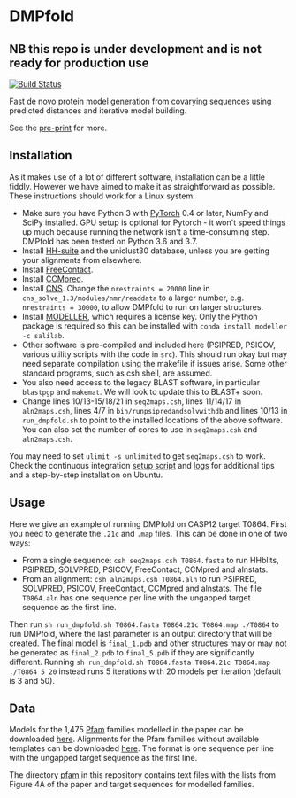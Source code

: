 # DMPfold

## NB this repo is under development and is not ready for production use

[![Build Status](https://travis-ci.org/psipred/DMPfold.svg?branch=master)](https://travis-ci.org/psipred/DMPfold)

Fast de novo protein model generation from covarying sequences using predicted distances and iterative model building.

See the [pre-print](https://arxiv.org/abs/1811.12355) for more.

## Installation

As it makes use of a lot of different software, installation can be a little fiddly.
However we have aimed to make it as straightforward as possible.
These instructions should work for a Linux system:
- Make sure you have Python 3 with [PyTorch](https://pytorch.org) 0.4 or later, NumPy and SciPy installed. GPU setup is optional for Pytorch - it won't speed things up much because running the network isn't a time-consuming step. DMPfold has been tested on Python 3.6 and 3.7.
- Install [HH-suite](https://github.com/soedinglab/hh-suite) and the uniclust30 database, unless you are getting your alignments from elsewhere.
- Install [FreeContact](https://rostlab.org/owiki/index.php/FreeContact).
- Install [CCMpred](https://github.com/soedinglab/CCMpred).
- Install [CNS](http://cns-online.org/v1.3). Change the `nrestraints = 20000` line in `cns_solve_1.3/modules/nmr/readdata` to a larger number, e.g. `nrestraints = 30000`, to allow DMPfold to run on larger structures.
- Install [MODELLER](https://salilab.org/modeller), which requires a license key. Only the Python package is required so this can be installed with `conda install modeller -c salilab`.
- Other software is pre-compiled and included here (PSIPRED, PSICOV, various utility scripts with the code in `src`). This should run okay but may need separate compilation using the makefile if issues arise. Some other standard programs, such as csh shell, are assumed.
- You also need access to the legacy BLAST software, in particular `blastpgp` and `makemat`. We will look to update this to BLAST+ soon.
- Change lines 10/13-15/18/21 in `seq2maps.csh`, lines 11/14/17 in `aln2maps.csh`, lines 4/7 in `bin/runpsipredandsolvwithdb` and lines 10/13 in `run_dmpfold.sh` to point to the installed locations of the above software. You can also set the number of cores to use in `seq2maps.csh` and `aln2maps.csh`.

You may need to set `ulimit -s unlimited` to get `seq2maps.csh` to work.
Check the continuous integration [setup script](.travis.yml) and [logs](https://travis-ci.org/psipred/DMPfold) for additional tips and a step-by-step installation on Ubuntu.

## Usage

Here we give an example of running DMPfold on CASP12 target T0864.
First you need to generate the `.21c` and `.map` files.
This can be done in one of two ways:
- From a single sequence: `csh seq2maps.csh T0864.fasta` to run HHblits, PSIPRED, SOLVPRED, PSICOV, FreeContact, CCMpred and alnstats.
- From an alignment: `csh aln2maps.csh T0864.aln` to run PSIPRED, SOLVPRED, PSICOV, FreeContact, CCMpred and alnstats. The file `T0864.aln` has one sequence per line with the ungapped target sequence as the first line.

Then run `sh run_dmpfold.sh T0864.fasta T0864.21c T0864.map ./T0864` to run DMPfold, where the last parameter is an output directory that will be created.
The final model is `final_1.pdb` and other structures may or may not be generated as `final_2.pdb` to `final_5.pdb` if they are significantly different.
Running `sh run_dmpfold.sh T0864.fasta T0864.21c T0864.map ./T0864 5 20` instead runs 5 iterations with 20 models per iteration (default is 3 and 50).

## Data

Models for the 1,475 [Pfam](http://pfam.xfam.org) families modelled in the paper can be downloaded [here](http://bioinf.cs.ucl.ac.uk/downloads/dmpfold/pfam_models.tgz).
Alignments for the Pfam families without available templates can be downloaded [here](http://bioinf.cs.ucl.ac.uk/downloads/dmpfold/pfam_alignments.tgz).
The format is one sequence per line with the ungapped target sequence as the first line.

The directory [pfam](pfam) in this repository contains text files with the lists from Figure 4A of the paper and target sequences for modelled families.
